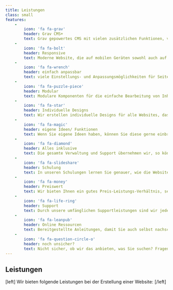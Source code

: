 ```yaml
---
title: Leistungen
class: small
features:
    -
        icon: 'fa fa-grav'
        header: Grav CMS+
        text: Grav gepowertes CMS mit vielen zusätzlichen Funktionen, von uns für Sie entwickelt
    -
        icon: 'fa fa-bolt'
        header: Responsive
        text: Moderne Website, die auf mobilen Geräten sowohl auch auf Desktops problemlos funktioniert und gut aussieht
    -
        icon: 'fa fa-wrench'
        header: einfach anpassbar
        text: viele Einstellungs- und Anpassungsmöglichkeiten für Seiten & Inhalte, wenn Sie diese benötigen
    -
        icon: 'fa fa-puzzle-piece'
        header: Modular
        text: Modulare Komponenten für die einfache Bearbeitung von Inhalten und bessere Übersicht
    -
        icon: 'fa fa-star'
        header: Individuelle Designs
        text: Wir erstellen individuelle Designs für alle Websites, das macht auch Ihre einzigartig und wiedererkennbar
    -
        icon: 'fa fa-magic'
        header: eigene Ideen/ Funktionen
        text: Wenn Sie eigene Ideen haben, können Sie diese gerne einbringen, wir setzen diese nach Möglichkeit um
    -
        icon: 'fa fa-diamond'
        header: Alles inklusive
        text: Die gesamte Verwaltung und Support übernehmen wir, so können Sie sich allein auf Ihr Business konzentrieren
    -
        icon: 'fa fa-slideshare'
        header: Schulung
        text: In unseren Schulungen lernen Sie genauer, wie die Website zu bearbeiten ist und was Sie beachten müssen
    -
        icon: 'fa fa-money'
        header: Preiswert
        text: Wir bieten Ihnen ein gutes Preis-Leistungs-Verhältnis, selbst bei kleinen Budgets und individuellen Wünschen
    -
        icon: 'fa fa-life-ring'
        header: Support
        text: Durch unsere umfänglichen Supportleistungen sind wir jederzeit bei Problemen und Fragen für Sie da
    -
        icon: 'fa fa-leanpub'
        header: Online Ressourcen
        text: Bereitgestellte Anleitungen, damit Sie auch selbst nachschlagen können, wenn Sie mal nicht weiter wissen
    -
        icon: 'fa fa-question-circle-o'
        header: noch unsicher?
        text: Nicht sicher, ob wir das anbieten, was Sie suchen? Fragen Sie uns einfach, wir helfen Ihnen gerne weiter!
---
```


## Leistungen

[left]
Wir bieten folgende Leistungen bei der Erstellung einer Website:
[/left]